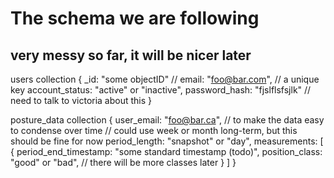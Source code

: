 # The schema we are following

## very messy so far, it will be nicer later

users collection
{
	_id: "some objectID" //
	email: "foo@bar.com", // a unique key
	account_status: "active" or "inactive",
	password_hash: "fjslflsfsjlk" // need to talk to victoria about this
}

posture_data collection
{
	user_email: "foo@bar.ca",
	// to make the data easy to condense over time
	// could use week or month long-term, but this should be fine for now
	period_length: "snapshot" or "day",
	measurements: [
		{
			period_end_timestamp: "some standard timestamp (todo)",
			position_class: "good" or "bad", // there will be more classes later
		}
	]
}
